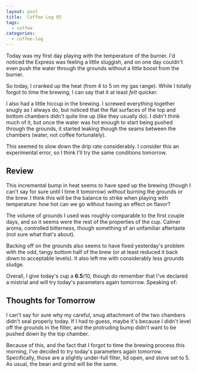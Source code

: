 ```yaml
---
layout: post
title:  Coffee Log 05
tags:
  - coffee
categories:
  - coffee-log
---
```


Today was my first day playing with the temperature of the burner. I'd noticed
the Express was feeling a little sluggish, and on one day couldn't even push
the water through the grounds without a little boost from the burner.

<!-- MORE -->

So today, I cranked up the heat (from 4 to 5 on my gas range). While I totally
forgot to time the brewing, I can say that it at least *felt* quicker.

I also had a little hiccup in the brewing. I screwed everything together snugly
as I always do, but noticed that the flat surfaces of the top and bottom
chambers didn't quite line up (like they usually do). I didn't think much of
it, but once the water was hot enough to start being pushed through the
grounds, it started leaking though the seams between the chambers (water, not
coffee fortunately).

This seemed to slow down the drip rate considerably. I consider this an
experimental error, so I think I'll try the same conditions tomorrow.

## Review

This incremental bump in heat seems to have sped up the brewing (though I can't
say for sure until I time it tomorrow) *without* burning the grounds or the
brew. I think this will be the balance to strike when playing with temperature:
how hot can we go without having an effect on flavor?

The volume of grounds I used was roughly comparable to the first couple days,
and so it seems were the rest of the properties of the cup. Calmer aroma,
controlled bitterness, though something of an unfamiliar aftertaste (not sure
what that's about).

Backing off on the grounds also seems to have fixed yesterday's problem with
the odd, tangy bottom half of the brew (or at least reduced it back down to
acceptable levels). It also left me with considerably less grounds sludge.

Overall, I give today's cup a **6.5**/10, though do remember that I've declared
a mistrial and will try today's parameters again tomorrow. Speaking of:

## Thoughts for Tomorrow

I can't say for sure why my careful, snug attachment of the two chambers didn't
seal properly today. If I had to guess, maybe it's because I didn't level off
the grounds in the filter, and the protruding bump didn't want to be pushed
down by the top chamber.

Because of this, and the fact that I forgot to time the brewing process this
morning, I've decided to try today's parameters again tomorrow. Specifically,
those are a slightly under-full filter, lid open, and stove set to 5. As usual,
the bean and grind will be the same.
